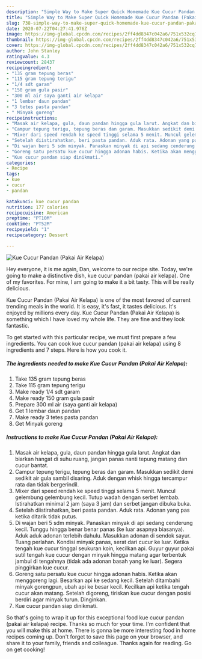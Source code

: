 ```yaml
---
description: "Simple Way to Make Super Quick Homemade Kue Cucur Pandan (Pakai Air Kelapa)"
title: "Simple Way to Make Super Quick Homemade Kue Cucur Pandan (Pakai Air Kelapa)"
slug: 738-simple-way-to-make-super-quick-homemade-kue-cucur-pandan-pakai-air-kelapa
date: 2020-07-22T04:27:41.976Z
image: https://img-global.cpcdn.com/recipes/2ff4dd8347c042a6/751x532cq70/kue-cucur-pandan-pakai-air-kelapa-foto-resep-utama.jpg
thumbnail: https://img-global.cpcdn.com/recipes/2ff4dd8347c042a6/751x532cq70/kue-cucur-pandan-pakai-air-kelapa-foto-resep-utama.jpg
cover: https://img-global.cpcdn.com/recipes/2ff4dd8347c042a6/751x532cq70/kue-cucur-pandan-pakai-air-kelapa-foto-resep-utama.jpg
author: John Stanley
ratingvalue: 4.3
reviewcount: 28437
recipeingredient:
- "135 gram tepung beras"
- "115 gram tepung terigu"
- "1/4 sdt garam"
- "150 gram gula pasir"
- "300 ml air saya ganti air kelapa"
- "1 lembar daun pandan"
- "3 tetes pasta pandan"
- " Minyak goreng"
recipeinstructions:
- "Masak air kelapa, gula, daun pandan hingga gula larut. Angkat dan biarkan hangat di suhu ruang, jangan panas nanti tepung matang dan cucur bantat."
- "Campur tepung terigu, tepung beras dan garam. Masukkan sedikit demi sedikit air gula sambil disaring. Aduk dengan whisk hingga tercampur rata dan tidak bergerindil."
- "Mixer dari speed rendah ke speed tinggi selama 5 menit. Muncul gelembung gelembung kecil. Tutup wadah dengan serbet lembab. Istirahatkan minimal 2 jam (saya 3 jam) dan serbet jangan dibuka buka."
- "Setelah diistirahatkan, beri pasta pandan. Aduk rata. Adonan yang pas ketika ditarik tidak putus."
- "Di wajan beri 5 sdm minyak. Panaskan minyak di api sedang cenderung kecil. Tunggu hingga benar benar panas (ke luar asapnya biasanya). Aduk aduk adonan terlebih dahulu. Masukkan adonan di sendok sayur. Tuang perlahan. Kondisi minyak panas, serat dari cucur ke luar. Ketika tengah kue cucur tinggal seukuran koin, kecilkan api. Guyur guyur pakai sutil tengah kue cucur dengan minyak hingga matang agar terbentuk jambul di tengahnya (tidak ada adonan basah yang ke luar). Segera pinggirkan kue cucur."
- "Goreng satu persatu kue cucur hingga adonan habis. Ketika akan menggoreng lagi. Besarkan api ke sedang kecil. Setelah ditambahi minyak gorengpun, ubah api ke besar kecil. Kecilkan api ketika tengah cucur akan matang. Setelah digoreng, tiriskan kue cucur dengan posisi berdiri agar minyak turun. Dinginkan."
- "Kue cucur pandan siap dinikmati."
categories:
- Recipe
tags:
- kue
- cucur
- pandan

katakunci: kue cucur pandan 
nutrition: 177 calories
recipecuisine: American
preptime: "PT10M"
cooktime: "PT52M"
recipeyield: "1"
recipecategory: Dessert

---
```



![Kue Cucur Pandan (Pakai Air Kelapa)](https://img-global.cpcdn.com/recipes/2ff4dd8347c042a6/751x532cq70/kue-cucur-pandan-pakai-air-kelapa-foto-resep-utama.jpg)

Hey everyone, it is me again, Dan, welcome to our recipe site. Today, we're going to make a distinctive dish, kue cucur pandan (pakai air kelapa). One of my favorites. For mine, I am going to make it a bit tasty. This will be really delicious.



Kue Cucur Pandan (Pakai Air Kelapa) is one of the most favored of current trending meals in the world. It is easy, it's fast, it tastes delicious. It's enjoyed by millions every day. Kue Cucur Pandan (Pakai Air Kelapa) is something which I have loved my whole life. They are fine and they look fantastic.


To get started with this particular recipe, we must first prepare a few ingredients. You can cook kue cucur pandan (pakai air kelapa) using 8 ingredients and 7 steps. Here is how you cook it.

<!--inarticleads1-->

##### The ingredients needed to make Kue Cucur Pandan (Pakai Air Kelapa):

1. Take 135 gram tepung beras
1. Take 115 gram tepung terigu
1. Make ready 1/4 sdt garam
1. Make ready 150 gram gula pasir
1. Prepare 300 ml air (saya ganti air kelapa)
1. Get 1 lembar daun pandan
1. Make ready 3 tetes pasta pandan
1. Get  Minyak goreng




<!--inarticleads2-->

##### Instructions to make Kue Cucur Pandan (Pakai Air Kelapa):

1. Masak air kelapa, gula, daun pandan hingga gula larut. Angkat dan biarkan hangat di suhu ruang, jangan panas nanti tepung matang dan cucur bantat.
1. Campur tepung terigu, tepung beras dan garam. Masukkan sedikit demi sedikit air gula sambil disaring. Aduk dengan whisk hingga tercampur rata dan tidak bergerindil.
1. Mixer dari speed rendah ke speed tinggi selama 5 menit. Muncul gelembung gelembung kecil. Tutup wadah dengan serbet lembab. Istirahatkan minimal 2 jam (saya 3 jam) dan serbet jangan dibuka buka.
1. Setelah diistirahatkan, beri pasta pandan. Aduk rata. Adonan yang pas ketika ditarik tidak putus.
1. Di wajan beri 5 sdm minyak. Panaskan minyak di api sedang cenderung kecil. Tunggu hingga benar benar panas (ke luar asapnya biasanya). Aduk aduk adonan terlebih dahulu. Masukkan adonan di sendok sayur. Tuang perlahan. Kondisi minyak panas, serat dari cucur ke luar. Ketika tengah kue cucur tinggal seukuran koin, kecilkan api. Guyur guyur pakai sutil tengah kue cucur dengan minyak hingga matang agar terbentuk jambul di tengahnya (tidak ada adonan basah yang ke luar). Segera pinggirkan kue cucur.
1. Goreng satu persatu kue cucur hingga adonan habis. Ketika akan menggoreng lagi. Besarkan api ke sedang kecil. Setelah ditambahi minyak gorengpun, ubah api ke besar kecil. Kecilkan api ketika tengah cucur akan matang. Setelah digoreng, tiriskan kue cucur dengan posisi berdiri agar minyak turun. Dinginkan.
1. Kue cucur pandan siap dinikmati.




So that's going to wrap it up for this exceptional food kue cucur pandan (pakai air kelapa) recipe. Thanks so much for your time. I'm confident that you will make this at home. There is gonna be more interesting food in home recipes coming up. Don't forget to save this page on your browser, and share it to your family, friends and colleague. Thanks again for reading. Go on get cooking!

